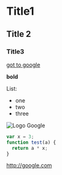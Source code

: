 # Title1
## Title 2
### Title3

[got to google](http://www.google.es)

**bold**

List:

* one
* two
* three


![Logo Google](https://www.google.es/images/srpr/logo11w.png)

```javascript
var x = 3;
function test(a) {
  return a * x;
}
```


<http://google.com>
